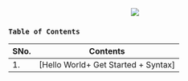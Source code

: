 <p align="center">
    <img src="https://readme-typing-svg.herokuapp.com?font=Tourney&center=true&color=50F719FF&size=40&width=750&height=80&lines=CPP+in+15+Shots"/>
</p>

### `Table of Contents`
| SNo. | **Contents** |
| ---  | ---------    |
| 1.   | [Hello World+ Get Started + Syntax] |
